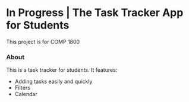 ﻿# In Progress | The Task Tracker App for Students

This project is for COMP 1800

### About

This is a task tracker for students. It features:

* Adding tasks easily and quickly
* Filters
* Calendar

